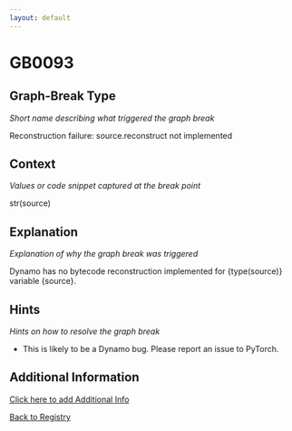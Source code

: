 ```yaml
---
layout: default
---
```

# GB0093

## Graph-Break Type
*Short name describing what triggered the graph break*

Reconstruction failure: source.reconstruct not implemented

## Context
*Values or code snippet captured at the break point*

str(source)

## Explanation
*Explanation of why the graph break was triggered*

Dynamo has no bytecode reconstruction implemented for {type(source)} variable {source}.

## Hints
*Hints on how to resolve the graph break*

- This is likely to be a Dynamo bug. Please report an issue to PyTorch.


## Additional Information

<!-- ADDITIONAL INFORMATION START - Add custom information below this line -->

<!-- ADDITIONAL INFORMATION END -->


[Click here to add Additional Info](https://github.com/meta-pytorch/compile-graph-break-site/edit/main/docs/gb/gb0093.md)

[Back to Registry](../index.html)

